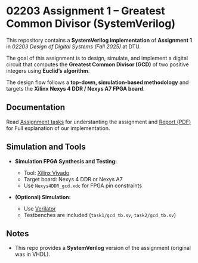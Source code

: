 # 02203 Assignment 1 – Greatest Common Divisor (SystemVerilog)

This repository contains a **SystemVerilog implementation** of **Assignment 1** in *02203 Design of Digital Systems (Fall 2025)* at DTU.  

The goal of this assignment is to design, simulate, and implement a digital circuit that computes the **Greatest Common Divisor (GCD)** of two positive integers using **Euclid’s algorithm**.  

The design flow follows a **top-down, simulation-based methodology** and targets the **Xilinx Nexys 4 DDR / Nexys A7 FPGA board**.

## Documentation

Read [Assignment tasks](assignment_1/02203-Assignment-1-2025.pdf) for understanting the assignment and [Report (PDF)](report/02203_Greatest_Common_Divisor_Report.pdf) for Full explanation of our implementation.

## Simulation and Tools

- **Simulation FPGA Synthesis and Testing:**  
  - Tool: [Xilinx Vivado](https://www.xilinx.com/products/design-tools/vivado.html)  
  - Target board: Nexys 4 DDR or Nexys A7  
  - Use `Nexys4DDR_gcd.xdc` for FPGA pin constraints  

- **(Optional) Simulation:**  
  - Use [Verilator](https://www.veripool.org/verilator/)  
  - Testbenches are included (`task1/gcd_tb.sv`, `task2/gcd_tb.sv`)  


## Notes

- This repo provides a **SystemVerilog** version of the assignment (original was in VHDL).
